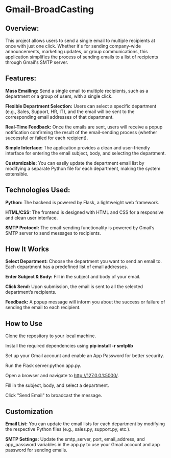 # Gmail-BroadCasting
## Overview: 
  This project allows users to send a single email to multiple recipients at once with just one click. Whether it's for sending company-wide announcements, marketing updates, or group communications, this application simplifies the process of sending emails to a list of recipients through Gmail's SMTP server.
## Features:
**Mass Emailing:** 
Send a single email to multiple recipients, such as a department or a group of users, with a single click.

**Flexible Department Selection:** 
Users can select a specific department (e.g., Sales, Support, HR, IT), and the email will be sent to the corresponding email addresses of that department.

**Real-Time Feedback:**
Once the emails are sent, users will receive a popup notification confirming the result of the email-sending process (whether successful or failed for each recipient).

**Simple Interface:** The application provides a clean and user-friendly interface for entering the email subject, body, and selecting the department.

**Customizable:**
You can easily update the department email list by modifying a separate Python file for each department, making the system extensible.
## Technologies Used:

**Python:** The backend is powered by Flask, a lightweight web framework.

**HTML/CSS:** The frontend is designed with HTML and CSS for a responsive and clean user interface.

**SMTP Protocol:** The email-sending functionality is powered by Gmail’s SMTP server to send messages to recipients.

## How It Works

**Select Department:** Choose the department you want to send an email to. Each department has a predefined list of email addresses.

**Enter Subject & Body:** Fill in the subject and body of your email.

**Click Send:** Upon submission, the email is sent to all the selected department’s recipients.

**Feedback:** A popup message will inform you about the success or failure of sending the email to each recipient.

## How to Use

Clone the repository to your local machine.

Install the required dependencies using **pip install -r smtplib**

Set up your Gmail account and enable an App Password for better security.

Run the Flask server:python app.py.

Open a browser and navigate to http://127.0.0.1:5000/.

Fill in the subject, body, and select a department.

Click "Send Email" to broadcast the message.

## Customization

**Email List:** You can update the email lists for each department by modifying the respective Python files (e.g., sales.py, support.py, etc.).

**SMTP Settings:** Update the smtp_server, port, email_address, and app_password variables in the app.py to use your Gmail account and app password for sending emails.
